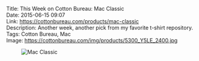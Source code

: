 Title: This Week on Cotton Bureau: Mac Classic  
Date: 2015-06-15 09:07  
Link: https://cottonbureau.com/products/mac-classic  
Description: Another week, another pick from my favorite t-shirt repository.  
Tags: Cotton Bureau, Mac  
Image: https://cottonbureau.com/img/products/5300_Y5LE_2400.jpg  

<figure>
	<img src="http://d.pr/i/Ltvf+" alt="Mac Classic" title="'Mac Classic' on Cotton Bureau">
	<figcaption><a href="http://twitter.com/sprsmpl" title="Designer on Twitter'>Todd Resudek</a>: "Do you ever have a hankerin' for the good old days? Well, here is a reminder of what life was like when clock speeds were measured in megahertz, and mice had just one big button."</figcaption>
</figure>